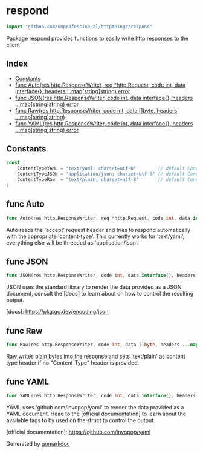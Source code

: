 <!-- Code generated by gomarkdoc. DO NOT EDIT -->

# respond

```go
import "github.com/unprofession-al/httpthings/respond"
```

Package respond provides functions to easily write http responses to the client

## Index

- [Constants](<#constants>)
- [func Auto(res http.ResponseWriter, req *http.Request, code int, data interface{}, headers ...map[string]string) error](<#func-auto>)
- [func JSON(res http.ResponseWriter, code int, data interface{}, headers ...map[string]string) error](<#func-json>)
- [func Raw(res http.ResponseWriter, code int, data []byte, headers ...map[string]string)](<#func-raw>)
- [func YAML(res http.ResponseWriter, code int, data interface{}, headers ...map[string]string) error](<#func-yaml>)


## Constants

```go
const (
    ContentTypeYAML = "text/yaml; charset=utf-8"        // default Content-Type when text/yaml is requested
    ContentTypeJSON = "application/json; charset=utf-8" // default Content-Type when json is requested
    ContentTypeRaw  = "text/plain; charset=utf-8"       // default Content-Type when rendering raw bytes
)
```

## func Auto

```go
func Auto(res http.ResponseWriter, req *http.Request, code int, data interface{}, headers ...map[string]string) error
```

Auto reads the 'accept' request header and tries to respond automatically with the appropriate 'content\-type'. This currently works for 'text/yaml', everything else will be threaded as 'application/json'.

## func JSON

```go
func JSON(res http.ResponseWriter, code int, data interface{}, headers ...map[string]string) error
```

JSON uses the standard library to render the data provided as a JSON document, consult the \[docs\] to learn about on how to control the resulting output.

\[docs\]: https://pkg.go.dev/encoding/json

## func Raw

```go
func Raw(res http.ResponseWriter, code int, data []byte, headers ...map[string]string)
```

Raw writes plain bytes into the response and sets 'text/plain' as content type header if no "Content\-Type" header is provided.

## func YAML

```go
func YAML(res http.ResponseWriter, code int, data interface{}, headers ...map[string]string) error
```

YAML uses 'github.com/invopop/yaml' to render the data provided as a YAML document. Head to the \[official documentation\] to learn about the available tags to by used on the struct to control the output.

\[official documentation\]: https://github.com/invopop/yaml



Generated by [gomarkdoc](<https://github.com/princjef/gomarkdoc>)
